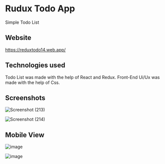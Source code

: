 # Rudux Todo App
Simple Todo List

## Website
https://reduxtodo14.web.app/

## Technologies used
Todo List was made with the help of React and Redux.
Front-End Ui/Ux was made with the help of Css.

## Screenshots

![Screenshot (213)](https://user-images.githubusercontent.com/51822103/150540953-25f28c78-e747-4d20-99de-1e9867e2334d.png)

![Screenshot (214)](https://user-images.githubusercontent.com/51822103/150540993-df14aa13-8104-407b-9c0c-5f144a65e445.png)

## Mobile View

![image](https://user-images.githubusercontent.com/51822103/150541013-5704716d-fcc4-4eff-a1d7-f8c75975559e.png)

![image](https://user-images.githubusercontent.com/51822103/150541066-5d4e1f56-815f-4d4d-9bfd-47efa4c79f1b.png)
